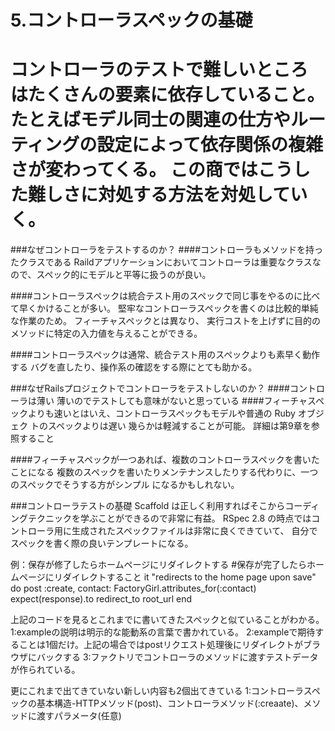 5.コントローラスペックの基礎
=========================================
コントローラのテストで難しいところはたくさんの要素に依存していること。
たとえばモデル同士の関連の仕方やルーティングの設定によって依存関係の複雑さが変わってくる。
この商ではこうした難しさに対処する方法を対処していく。
========================================
###なぜコントローラをテストするのか？
####コントローラもメソッドを持ったクラスである
Raildアプリケーションにおいてコントローラは重要なクラスなので、スペック的にモデルと平等に扱うのが良い。

####コントローラスペックは統合テスト用のスペックで同じ事をやるのに比べて早くかけることが多い。
堅牢なコントローラスペックを書くのは比較的単純な作業のため。
フィーチャスペックとは異なり、
実行コストを上げずに目的のメソッドに特定の入力値を与えることができる。


####コントローラスペックは通常、統合テスト用のスペックよりも素早く動作する
バグを直したり、操作系の確認をする際にとても助かる。


###なぜRailsプロジェクトでコントローラをテストしないのか？
####コントローラは薄い
薄いのでテストしても意味がないと思っている
####フィーチャスペックよりも速いとはいえ、コントローラスペックもモデルや普通の Ruby オブジェク
トのスペックよりは遅い
幾らかは軽減することが可能。
詳細は第9章を参照すること

####フィーチャスペックが一つあれば、複数のコントローラスペックを書いたことになる
複数のスペックを書いたりメンテナンスしたりする代わりに、一つのスペックでそうする方がシンプル
になるかもしれない。


###コントローラテストの基礎
Scaffold は正しく利用すればそこからコーディングテクニックを学ぶことができるので非常に有益。
RSpec 2.8 の時点ではコントローラ用に生成されたスペックファイルは非常に良くできていて、
自分でスペックを書く際の良いテンプレートになる。

例：保存が修了したらホームページにリダイレクトする
#保存が完了したらホームページにリダイレクトすること
  it "redirects to the home page upon save" do
    post :create, contact: FactoryGirl.attributes_for(:contact)
    expect(response).to redirect_to root_url
  end

上記のコードを見るとこれまでに書いてきたスペックと似ていることがわかる。
1:exampleの説明は明示的な能動系の言葉で書かれている。
2:exampleで期待することは1個だけ。上記の場合ではpostリクエスト処理後にリダイレクトがブラウザにバックする
3:ファクトリでコントローラのメソッドに渡すテストデータが作られている。

更にこれまで出てきていない新しい内容も2個出てきている
1:コントローラスペックの基本構造-HTTPメソッド(post)、コントローラメソッド(:creaate)、メソッドに渡すパラメータ(任意)


